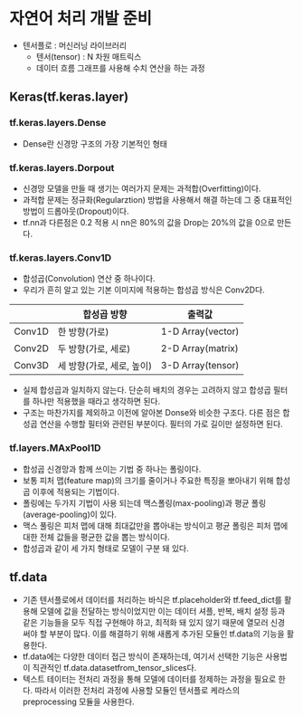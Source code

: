 # 자연어 처리 개발 준비
- 텐서플로 : 머신러닝 라이브러리
    - 텐서(tensor) : N 차원 매트릭스
    - 데이터 흐름 그래프를 사용해 수치 연산을 하는 과정

## Keras(tf.keras.layer)

### tf.keras.layers.Dense
- Dense란 신경망 구조의 가장 기본적인 형태

### tf.keras.layers.Dorpout
- 신경망 모델을 만들 때 생기는 여러가지 문제는 과적합(Overfitting)이다.
- 과적합 문제는 정규화(Regularztion) 방법을 사용해서 해결 하는데 그 중 대표적인 방법이 드롭아웃(Dropout)이다.
- tf.nn과 다른점은 0.2 적용 시 nn은 80%의 값을 Drop는 20%의 값을 0으로 만든다.

### tf.keras.layers.Conv1D
- 합성곱(Convolution) 연산 중 하나이다.
- 우리가 흔히 알고 있는 기본 이미지에 적용하는 합성곱 방식은 Conv2D다.

||합성곱 방향|출력값|
|-------|--------|-----|
|Conv1D|한 방향(가로)|1-D Array(vector)|
|Conv2D|두 방향(가로, 세로)|2-D Array(matrix)|
|Conv3D|세 방향(가로, 세로, 높이)|3-D Array(tensor)|

- 실제 합성곱과 일치하지 않는다. 단순히 배치의 경우는 고려하지 않고 합성곱 필터를 하나만 적용했을 때라고 생각하면 된다.
- 구조는 마찬가지를 제외하고 이전에 알아본 Donse와 비슷한 구조다. 다른 점은 합성곱 연산을 수행할 필터와 관련된 부분이다. 필터의 가로 길이만 설정하면 된다.

### tf.layers.MAxPool1D
- 합성곱 신경망과 함께 쓰이는 기법 중 하나는 폴링이다.
- 보통 피처 맵(feature map)의 크기를 줄이거나 주요한 특징을 뽀아내기 위해 합성곱 이후에 적용되는 기법이다.
- 폴링에는 두가지 기법이 사용 되는데 맥스폴링(max-pooling)과 평균 폴링(average-pooling)이 있다.
- 맥스 풀링은 피처 맵에 대해 최대값만을 뽑아내는 방식이고 평균 폴링은 피처 맵에 대한 전체 값들을 평균한 값을 뽑는 방식이다.
- 합성곱과 같이 세 가지 형태로 모델이 구분 돼 있다.

## tf.data
- 기존 텐서플로에서 데이터를 처리하는 바식은 tf.placeholder와 tf.feed_dict를 활용해 모델에 값을 전달하는 방식이었지만 이는 데이터 셔플, 반복, 배치 설정 등과 같은 기능들을 모두 직접 구현해야 하고, 최적화 돼 있지 않기 때문에 열모러 신경 써야 할 부분이 많다. 이를 해결하기 위해 새롭게 추가된 모듈인 tf.data의 기능을 활용한다.
- tf.data에는 다양한 데이터 접근 방식이 존재하는데, 여기서 선택한 기능은 사용법이 직관적인 tf.data.datasetfrom_tensor_slices다.
- 텍스트 테이터는 전처리 과정을 통해 모델에 데이터를 정제하는 과정을 필요로 한다. 따라서 이러한 전처리 과정에 사용할 모듈인 텐서플로 케라스의 preprocessing 모듈을 사용한다.
